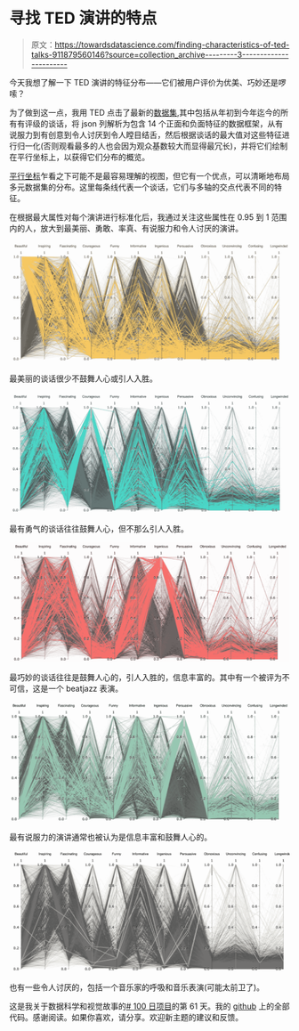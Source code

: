 # 寻找 TED 演讲的特点

> 原文：<https://towardsdatascience.com/finding-characteristics-of-ted-talks-911879560146?source=collection_archive---------3----------------------->

今天我想了解一下 TED 演讲的特征分布——它们被用户评价为优美、巧妙还是啰嗦？

为了做到这一点，我用 TED 点击了最新的[数据集](https://www.kaggle.com/rounakbanik/ted-talks),其中包括从年初到今年迄今的所有有评级的谈话，将 json 列解析为包含 14 个正面和负面特征的数据框架，从有说服力到有创意到令人讨厌到令人瞠目结舌，然后根据谈话的最大值对这些特征进行归一化(否则观看最多的人也会因为观众基数较大而显得最冗长)，并将它们绘制在平行坐标上，以获得它们分布的概览。

[平行坐标](http://datavizproject.com/data-type/parallel-coordinates/)乍看之下可能不是最容易理解的视图，但它有一个优点，可以清晰地布局多元数据集的分布。这里每条线代表一个谈话，它们与多轴的交点代表不同的特征。

在根据最大属性对每个演讲进行标准化后，我通过关注这些属性在 0.95 到 1 范围内的人，放大到最美丽、勇敢、率真、有说服力和令人讨厌的演讲。

![](img/e86ff7988731b57c7c71c6ef0499950a.png)

最美丽的谈话很少不鼓舞人心或引人入胜。

![](img/c21b66a0e25ac1be873be36aac76e8bd.png)

最有勇气的谈话往往鼓舞人心，但不那么引人入胜。

![](img/2bdb9e1b2d5a642d8b1c16701680da5f.png)

最巧妙的谈话往往是鼓舞人心的，引人入胜的，信息丰富的。其中有一个被评为不可信，这是一个 beatjazz 表演。

![](img/84a69191a8373646ceb44af1e6360f57.png)

最有说服力的演讲通常也被认为是信息丰富和鼓舞人心的。

![](img/d2cde6c024db16c75e75b80d6fe03fef.png)

也有一些令人讨厌的，包括一个音乐家的呼吸和音乐表演(可能太前卫了)。

这是我关于数据科学和视觉故事的[# 100 日项目](https://medium.com/@yanhann10)的第 61 天。我的 [github](https://github.com/yanhann10/opendata_viz) 上的全部代码。感谢阅读。如果你喜欢，请分享。欢迎新主题的建议和反馈。